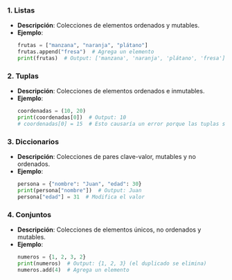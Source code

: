 ### 1. Listas
- **Descripción**: Colecciones de elementos ordenados y mutables.
- **Ejemplo**:
  ```python
  frutas = ["manzana", "naranja", "plátano"]
  frutas.append("fresa")  # Agrega un elemento
  print(frutas)  # Output: ['manzana', 'naranja', 'plátano', 'fresa']
  ```

### 2. Tuplas
- **Descripción**: Colecciones de elementos ordenados e inmutables.
- **Ejemplo**:
  ```python
  coordenadas = (10, 20)
  print(coordenadas[0])  # Output: 10
  # coordenadas[0] = 15  # Esto causaría un error porque las tuplas son inmutables
  ```

### 3. Diccionarios
- **Descripción**: Colecciones de pares clave-valor, mutables y no ordenados.
- **Ejemplo**:
  ```python
  persona = {"nombre": "Juan", "edad": 30}
  print(persona["nombre"])  # Output: Juan
  persona["edad"] = 31  # Modifica el valor
  ```

### 4. Conjuntos
- **Descripción**: Colecciones de elementos únicos, no ordenados y mutables.
- **Ejemplo**:
  ```python
  numeros = {1, 2, 3, 2}
  print(numeros)  # Output: {1, 2, 3} (el duplicado se elimina)
  numeros.add(4)  # Agrega un elemento
  ```
